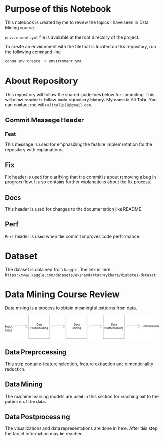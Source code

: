 # Purpose of this Notebook
This notebook is created by me to  review the topics I have seen in Data Mining course.

``environment.yml`` file is available at the root directory of the project.

To create an environment with the file that is located on this repository, run the following command line:


```bash
conda env create -f environment.yml
```

# About Repository
This repository will follow the shared guidelines below for commiting.
This will allow reader to follow code repository history.
My name is Ali Talip. You can contact me with `alitalip18@gmail.com`.

## Commit Message Header
### Feat 
This message is used for emphasizing the feature implementation for the repository with explanations.

## Fix 
Fix header is used for clarifying that the commit is about removing a bug in program flow. It also contains further explanations about the fix process.

## Docs 
This header is used for changes to the documentation like README.


## Perf
`Perf` header is used when the commit improves code performance.



# Dataset
The dataset is obtained from ``kaggle``.
The link is here: ``https://www.kaggle.com/datasets/akshaydattatraykhare/diabetes-dataset``


# Data Mining Course Review
Data mining is a process to obtain meaningful patterns from data.

![screenshot](images/readme/chart.png)

## Data Preprocessing
This step contains feature selection, feature extraction and dimentionality reduction.

## Data Mining
The machine learning models are used in this section for reaching out to the patterns of the data.

## Data Postprocessing
The visualizations and data representations are done in here. After this step, the target information may be reached.
